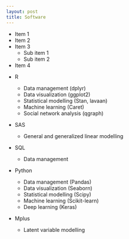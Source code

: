 ```yaml
---
layout: post
title: Software
---
```


- Item 1
- Item 2
- Item 3
   - Sub item 1
   - Sub item 2
- Item 4

* R
  - Data management (dplyr)
  - Data visualization (ggplot2)
  - Statistical modelling (Stan, lavaan)
  - Machine learning (Caret)
  - Social network analysis (qgraph)
  
* SAS
  - General and generalized linear modelling

* SQL
  - Data management

* Python
  - Data management (Pandas)
  - Data visualization (Seaborn)
  - Statistical modelling (Scipy)
  - Machine learning (Scikit-learn)
  - Deep learning (Keras)
  
* Mplus
  - Latent variable modelling

